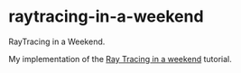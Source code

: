 # raytracing-in-a-weekend
RayTracing in a Weekend. 

My implementation of the [Ray Tracing in a weekend](https://raytracing.github.io/books/RayTracingInOneWeekend.html) tutorial.
